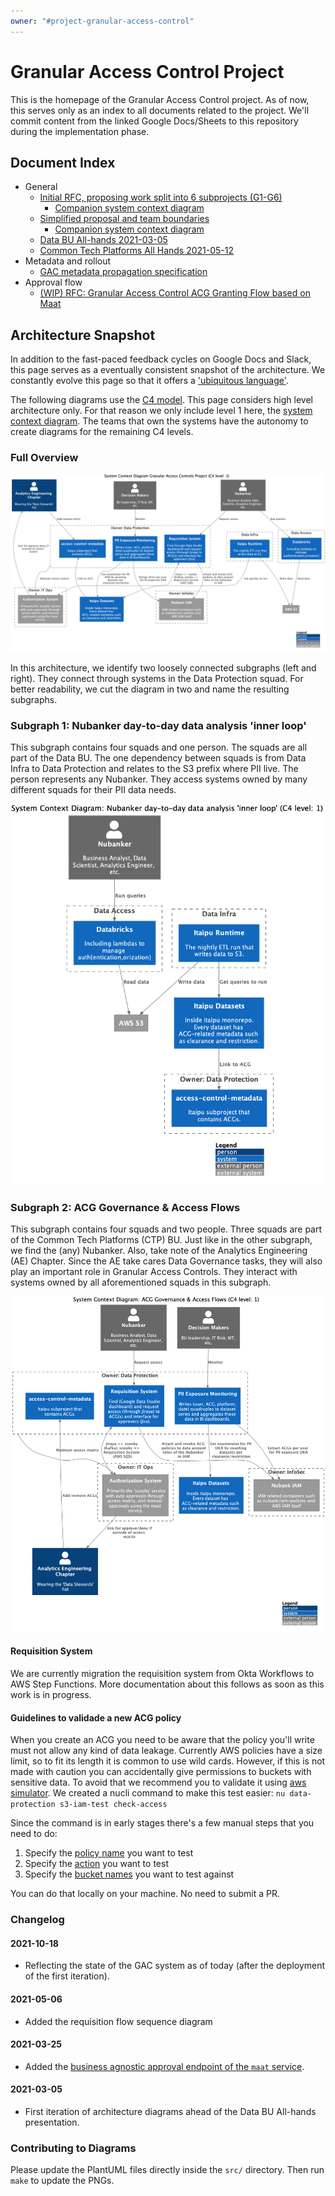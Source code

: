 ```yaml
---
owner: "#project-granular-access-control"
---
```


# Granular Access Control Project

This is the homepage of the Granular Access Control project.
As of now, this serves only as an index to all documents related to the project.
We'll commit content from the linked Google Docs/Sheets to this repository during the implementation phase.

## Document Index

- General
    - [Initial RFC, proposing work split into 6 subprojects (G1-G6)](https://docs.google.com/document/d/1jJimtAZrYilA8moeK9tfKulfKHIUBGpf0JxXx5w4VB0/edit) 
        - [Companion system context diagram](https://miro.com/app/board/o9J_lVJNWbI=)
    - [Simplified proposal and team boundaries](https://docs.google.com/document/d/1qxG90DgmHQlEuA6IO8eiv6-jgJBP_OxcD2JjbPfvuq0/edit)
        - [Companion system context diagram](https://miro.com/app/board/o9J_lUxZkV4=/)
    - [Data BU All-hands 2021-03-05](https://docs.google.com/presentation/d/12n7-VGYP6FjfpEA-PYHrS5fCr5SANty1s0nxKVQ3ZSE/edit#slide=id.g98f941548a_0_2)
    - [Common Tech Platforms All Hands 2021-05-12](https://honey.is//home/#post/888944)
- Metadata and rollout
    - [GAC metadata propagation specification](https://docs.google.com/document/d/1wtsdZM557suAt2kZouXTPOeq30h8nhnCpm5smA6fE1A/edit)
- Approval flow
    - [(WIP) RFC: Granular Access Control ACG Granting Flow based on Maat](https://docs.google.com/document/d/1NBvmGvVliB6YGfIkdVTb0Qc7nqv31rDtTGo0AmX2mlg/edit)

## Architecture Snapshot

In addition to the fast-paced feedback cycles on Google Docs and Slack, this page serves as a eventually consistent snapshot of the architecture.
We constantly evolve this page so that it offers a ['ubiquitous language'](https://martinfowler.com/bliki/UbiquitousLanguage.html).


The following diagrams use the [C4 model](https://c4model.com/).
This page considers high level architecture only.
For that reason we only include level 1 here, the [system context diagram](https://c4model.com/#SystemContextDiagram).
The teams that own the systems have the autonomy to create diagrams for the remaining C4 levels.

### Full Overview

![System Context diagram](architecture/granular_access_project.png)

In this architecture, we identify two loosely connected subgraphs (left and right).
They connect through systems in the Data Protection squad.
For better readability, we cut the diagram in two and name the resulting subgraphs.

### Subgraph 1: Nubanker day-to-day data analysis 'inner loop'

This subgraph contains four squads and one person.
The squads are all part of the Data BU.
The one dependency between squads is from Data Infra to Data Protection and relates to the S3 prefix where PII live.
The person represents any Nubanker.
They access systems owned by many different squads for their PII data needs. 

![System Context diagram](architecture/granular_access_project_sub1.png)

### Subgraph 2: ACG Governance & Access Flows

This subgraph contains four squads and two people.
Three squads are part of the Common Tech Platforms (CTP) BU.
Just like in the other subgraph, we find the (any) Nubanker. 
Also, take note of the Analytics Engineering (AE) Chapter.
Since the AE take cares Data Governance tasks, they will also play an important role in Granular Access Controls.
They interact with systems owned by all aforementioned squads in this subgraph.

![System Context diagram](architecture/granular_access_project_sub2.png)

#### Requisition System

We are currently migration the requisition system from Okta Workflows to AWS Step Functions.
More documentation about this follows as soon as this work is in progress.

#### Guidelines to validade a new ACG policy

When you create an ACG you need to be aware that the policy you'll write must not allow any kind of data leakage. Currently AWS policies have a size limit, so to fit its length it is common to use wild cards. However, if this is not made with caution you can accidentally give permissions to buckets with sensitive data.
To avoid that we recommend you to validate it using [aws simulator](https://docs.aws.amazon.com/IAM/latest/UserGuide/access_policies_testing-policies.html). We created a nucli command to make this test easier: `nu data-protection s3-iam-test check-access`

Since the command is in early stages there's a few manual steps that you need to do:
1) Specify the [policy name](https://github.com/nubank/nucli/blob/f4f48ba/nucli.d/data-protection.d/s3-iam-test.d/impl/src/s3_policy_test/core.clj#L42) you want to test
2) Specify the [action](https://github.com/nubank/nucli/blob/f4f48ba/nucli.d/data-protection.d/s3-iam-test.d/impl/src/s3_policy_test/core.clj#L43) you want to test
3) Specify the [bucket names](https://github.com/nubank/nucli/blob/f4f48ba/nucli.d/data-protection.d/s3-iam-test.d/impl/src/s3_policy_test/core.clj#L13) you want to test against

You can do that locally on your machine. No need to submit a PR.

### Changelog

#### 2021-10-18

- Reflecting the state of the GAC system as of today (after the deployment of the first iteration).

#### 2021-05-06

- Added the requisition flow sequence diagram

#### 2021-03-25

- Added the
  [business agnostic approval endpoint of the `maat` service](https://docs.google.com/document/d/1Ouwf9mjdqG2U4DTWsfrZ78TS11igwiotIrW0XDfjKCQ/edit).

#### 2021-03-05

- First iteration of architecture diagrams ahead of the Data BU All-hands presentation.

### Contributing to Diagrams

Please update the PlantUML files directly inside the `src/` directory.
Then run `make` to update the PNGs.

